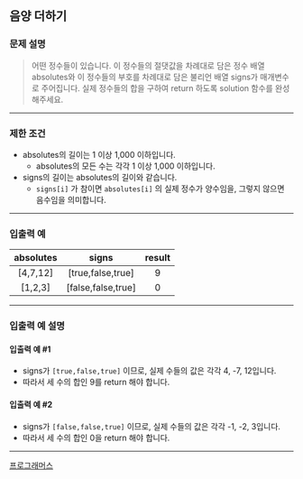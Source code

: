 ## 음양 더하기


### 문제 설명
> 어떤 정수들이 있습니다. 이 정수들의 절댓값을 차례대로 담은 정수 배열 absolutes와 이 정수들의 부호를 차례대로 담은 불리언 배열 signs가 매개변수로 주어집니다. 실제 정수들의 합을 구하여 return 하도록 solution 함수를 완성해주세요.

---

### 제한 조건
* absolutes의 길이는 1 이상 1,000 이하입니다.
  * absolutes의 모든 수는 각각 1 이상 1,000 이하입니다.
* signs의 길이는 absolutes의 길이와 같습니다.
  * `signs[i]` 가 참이면 `absolutes[i]` 의 실제 정수가 양수임을, 그렇지 않으면 음수임을 의미합니다.

---

### 입출력 예
| absolutes |        signs        | result |
|:---------:|:-------------------:|:------:|
| [4,7,12]  | 	[true,false,true]  |   9    |
|  [1,2,3]  | 	[false,false,true] |   0    |
---

### 입출력 예 설명
#### 입출력 예 #1
* signs가 `[true,false,true]` 이므로, 실제 수들의 값은 각각 4, -7, 12입니다.
* 따라서 세 수의 합인 9를 return 해야 합니다.
#### 입출력 예 #2
* signs가 `[false,false,true]` 이므로, 실제 수들의 값은 각각 -1, -2, 3입니다.
* 따라서 세 수의 합인 0을 return 해야 합니다.

---

[프로그래머스](https://school.programmers.co.kr/learn/courses/30/lessons/76501)